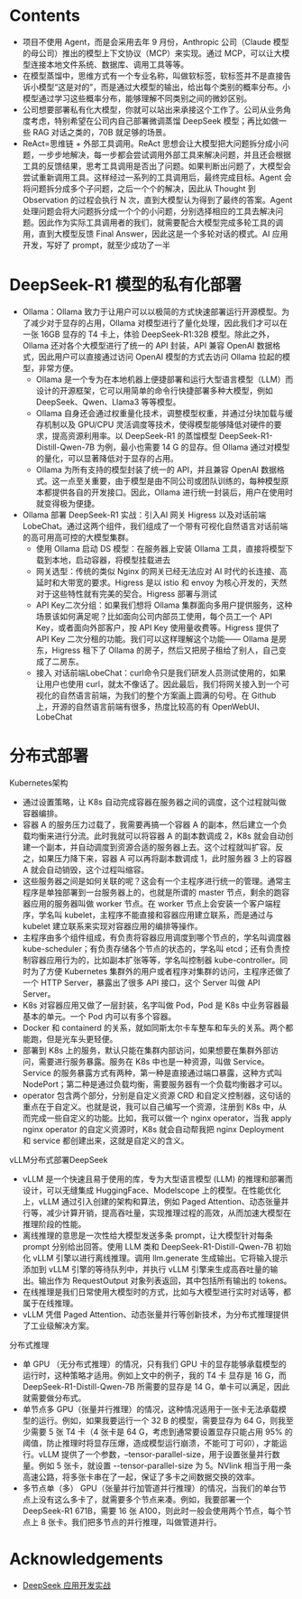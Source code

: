 # Contents


- 项目不使用 Agent，而是会采用去年 9 月份，Anthropic 公司（Claude 模型的母公司）推出的模型上下文协议（MCP）来实现。通过 MCP，可以让大模型连接本地文件系统、数据库、调用工具等等。
- 在模型蒸馏中，思维方式有一个专业名称，叫做软标签，软标签并不是直接告诉小模型“这是对的”，而是通过大模型的输出，给出每个类别的概率分布。小模型通过学习这些概率分布，能够理解不同类别之间的微妙区别。
- 公司想要部署私有化大模型，你就可以站出来承接这个工作了。公司从业务角度考虑，特别希望在公司内自己部署微调蒸馏 DeepSeek 模型；再比如做一些 RAG 对话之类的，70B 就足够的场景。
- ReAct=思维链 + 外部工具调用。ReAct 思想会让大模型把大问题拆分成小问题，一步步地解决，每一步都会尝试调用外部工具来解决问题，并且还会根据工具的反馈结果，思考工具调用是否出了问题。如果判断出问题了，大模型会尝试重新调用工具。这样经过一系列的工具调用后，最终完成目标。Agent 会将问题拆分成多个子问题，之后一个个的解决，因此从 Thought 到 Observation 的过程会执行 N 次，直到大模型认为得到了最终的答案。Agent 处理问题会将大问题拆分成一个个的小问题，分别选择相应的工具去解决问题。因此作为实际工具调用者的我们，就需要配合大模型完成多轮工具的调用，直到大模型反馈 Final Answer，因此这是一个多轮对话的模式。AI 应用开发，写好了 prompt，就至少成功了一半

# DeepSeek-R1 模型的私有化部署
- Ollama：Ollama 致力于让用户可以以极简的方式快速部署运行开源模型。为了减少对于显存的占用，Ollama 对模型进行了量化处理，因此我们才可以在一张 16GB 显存的 T4 卡上，体验 DeepSeek-R1:32B 模型。除此之外，Ollama 还对各个大模型进行了统一的 API 封装，API 兼容 OpenAI 数据格式，因此用户可以直接通过访问 OpenAI 模型的方式去访问 Ollama 拉起的模型，非常方便。
  - Ollama 是一个专为在本地机器上便捷部署和运行大型语言模型（LLM）而设计的开源框架，它可以用简单的命令行快捷部署多种大模型，例如 DeepSeek、Qwen、Llama3 等等模型。
  - Ollama 自身还会通过权重量化技术，调整模型权重，并通过分块加载与缓存机制以及 GPU/CPU 灵活调度等技术，使得模型能够降低对硬件的要求，提高资源利用率。以 DeepSeek-R1 的蒸馏模型 DeepSeek-R1-Distill-Qwen-7B 为例，最小也需要 14 G 的显存。但 Ollama 通过对模型的量化，可以显著降低对于显存的占用。
  - Ollama 为所有支持的模型封装了统一的 API，并且兼容 OpenAI 数据格式。这一点至关重要，由于模型是由不同公司或团队训练的，每种模型原本都提供各自的开发接口。因此，Ollama 进行统一封装后，用户在使用时就变得极为便捷。
- Ollama 部署 DeepSeek-R1 实战：引入AI 网关 Higress 以及对话前端 LobeChat。通过这两个组件，我们组成了一个带有可视化自然语言对话前端的高可用高可控的大模型集群。
  - 使用 Ollama 启动 DS 模型：在服务器上安装 Ollama 工具，直接将模型下载到本地，启动容器，将模型挂载进去
  - 网关选型：传统的类似 Nginx 的网关已经无法应对 AI 时代的长连接、高延时和大带宽的要求。Higress 是以 istio 和 envoy 为核心开发的，天然对于这些特性就有完美的契合。Higress 部署与测试
  - API Key二次分组：如果我们想将 Ollama 集群面向多用户提供服务，这种场景该如何满足呢？比如面向公司内部员工使用，每个员工一个 API Key，或者面向外部客户，按 API Key 使用量收费等。Higress 提供了 API Key 二次分租的功能。我们可以这样理解这个功能—— Ollama 是房东，Higress 租下了 Ollama 的房子，然后又把房子租给了别人，自己变成了二房东。
  - 接入 对话前端LobeChat：curl命令只是我们研发人员测试使用的，如果让用户也使用 curl，就太不像话了。因此最后，我们将网关接入到一个可视化的自然语言前端，为我们的整个方案画上圆满的句号。在 Github 上，开源的自然语言前端有很多，热度比较高的有 OpenWebUI、LobeChat

# 分布式部署

Kubernetes架构
- 通过设置策略，让 K8s 自动完成容器在服务器之间的调度，这个过程就叫做容器编排。
- 容器 A 的服务压力过载了，我需要再搞一个容器 A 的副本，然后建立一个负载均衡来进行分流。此时我就可以将容器 A 的副本数调成 2，K8s 就会自动创建一个副本，并自动调度到资源合适的服务器上去。这个过程就叫扩容。反之，如果压力降下来，容器 A 可以再将副本数调成 1，此时服务器 3 上的容器 A 就会自动销毁，这个过程叫缩容。
- 这些服务器之间是如何关联的呢？这会有一个主程序进行统一的管理。通常主程序是单独部署到一台服务器上的，也就是所谓的 master 节点，剩余的跑容器应用的服务器叫做 worker 节点。在 worker 节点上会安装一个客户端程序，学名叫 kubelet，主程序不能直接和容器应用建立联系，而是通过与 kubelet 建立联系来实现对容器应用的编排等操作。
- 主程序由多个组件组成，有负责将容器应用调度到哪个节点的，学名叫调度器 kube-scheduler；有负责存储各个节点的状态的，学名叫 etcd；还有负责控制容器应用行为的，比如副本扩张等等，学名叫控制器 kube-controller。同时为了方便 Kubernetes 集群外的用户或者程序对集群的访问，主程序还做了一个 HTTP Server，暴露出了很多 API 接口，这个 Server 叫做 API Server。
- K8s 对容器应用又做了一层封装，名字叫做 Pod，Pod 是 K8s 中业务容器最基本的单元。一个 Pod 内可以有多个容器。
- Docker 和 containerd 的关系，就如同斯太尔卡车整车和车头的关系。两个都能跑，但是光车头更轻便。
- 部署到 K8s 上的服务，默认只能在集群内部访问，如果想要在集群外部访问，需要进行服务暴露。服务在 K8s 中也是一种资源，叫做 Service。Service 的服务暴露方式有两种，第一种是直接通过端口暴露，这种方式叫 NodePort；第二种是通过负载均衡，需要服务器有一个负载均衡器才可以。
- operator 包含两个部分，分别是自定义资源 CRD 和自定义控制器，这句话的重点在于自定义。也就是说，我可以自己编写一个资源，注册到 K8s 中，从而完成一些自定义的功能。比如，我可以做一个 nginx operator，当我 apply nginx operator 的自定义资源时，K8s 就会自动帮我把 nginx Deployment 和 service 都创建出来，这就是自定义的含义。

vLLM分布式部署DeepSeek
- vLLM 是一个快速且易于使用的库，专为大型语言模型 (LLM) 的推理和部署而设计，可以无缝集成 HuggingFace、Modelscope 上的模型。在性能优化上，vLLM 通过引入创建的架构和算法，例如 Paged Attention、动态张量并行等，减少计算开销，提高吞吐量，实现推理过程的高效，从而加速大模型在推理阶段的性能。
- 离线推理的意思是一次性给大模型发送多条 prompt，让大模型针对每条 prompt 分别给出回答。使用 LLM 类和 DeepSeek-R1-Distill-Qwen-7B 初始化 vLLM 引擎以进行离线推理。调用 llm.generate 生成输出。它将输入提示添加到 vLLM 引擎的等待队列中，并执行 vLLM 引擎来生成高吞吐量的输出。输出作为 RequestOutput 对象列表返回，其中包括所有输出的 tokens。
- 在线推理是我们日常使用大模型时的方式，比如与大模型进行实时对话等，都属于在线推理。
- vLLM 凭借 Paged Attention、动态张量并行等创新技术，为分布式推理提供了工业级解决方案。

分布式推理
- 单 GPU （无分布式推理）的情况，只有我们 GPU 卡的显存能够承载模型的运行时，这种策略才适用。例如上文中的例子，我的 T4 卡 显存是 16 G，而 DeepSeek-R1-Distill-Qwen-7B 所需要的显存是 14 G，单卡可以满足，因此就需要做分布式。
- 单节点多 GPU（张量并行推理）的情况，这种情况适用于一张卡无法承载模型的运行。例如，如果我要运行一个 32 B 的模型，需要显存为 64 G，则我至少需要 5 张 T4 卡（4 张卡是 64 G，考虑到通常要设置显存只能占用 95% 的阈值，防止推理时将显存压爆，造成模型运行崩溃，不能可丁可卯），才能运行。vLLM 提供了一个参数，–tensor-parallel-size，用于设置张量并行数量。例如 5 张卡，就设置 --tensor-parallel-size 为 5。NVlink 相当于用一条高速公路，将多张卡串在了一起，保证了多卡之间数据交换的效率。
- 多节点单（多） GPU（张量并行加管道并行推理）的情况，当我们的单台节点上没有这么多卡了，就需要多个节点来凑。例如，我要部署一个 DeepSeek-R1 671B，需要 16 张 A100，则此时一般会使用两个节点，每个节点上 8 张卡。我们把多节点的并行推理，叫做管道并行。




# Acknowledgements

- [DeepSeek 应用开发实战](https://time.geekbang.org/column/intro/100995901)
